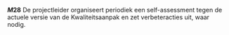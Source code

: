 <!-- begin: measure -->
**$M28$**
De projectleider organiseert periodiek een self-assessment tegen de actuele versie van de Kwaliteitsaanpak en zet verbeteracties uit, waar nodig.
<!-- end: measure -->
